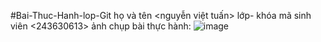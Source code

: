 #Bai-Thuc-Hanh-lop-Git
họ và tên <nguyễn việt tuấn>
lớp- khóa <KHMT-K65>
mã sinh viên <243630613>
ảnh chụp bài thực hành:
![image](https://github.com/user-attachments/assets/9264f523-201a-4d26-b6b8-6513ac74d79c)

